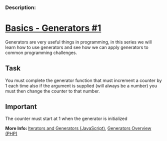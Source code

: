 <h3>Description:</h3>
<div>
<h1><a href="https://www.codewars.com/kata/5636840bd87777688b00006c" target="_blank" data-turbolinks="false">Basics - Generators #1</a></h1>
Generators are very useful things in programming, in this series we will learn how to use generators and see how we can apply generators to common programming challenges.
<h2>Task</h2>
You must complete the generator function that must increment a counter by 1 each time also if the argument is supplied (will always be a number) you must then change the counter to that number.
<h2>Important</h2>
The counter must start at 1 when the generator is initialized
<p><strong>More Info: </strong><a href="https://developer.mozilla.org/en-US/docs/Web/JavaScript/Guide/Iterators_and_Generators" target="_blank" data-turbolinks="false">Iterators and Generators (JavaScript)</a>, <a href="http://php.net/manual/en/language.generators.overview.php" target="_blank" data-turbolinks="false">Generators Overview (PHP)</a></p></div>
